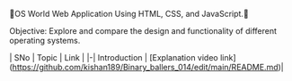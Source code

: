 🎉OS World Web Application Using HTML, CSS, and JavaScript.🎉

Objective:
Explore and compare the design and functionality of different operating systems.

| SNo | Topic | Link |
|-| Introduction | [Explanation video link] (https://github.com/kishan189/Binary_ballers_014/edit/main/README.md)|
